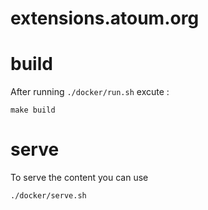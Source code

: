 # extensions.atoum.org

# build

After running `./docker/run.sh` excute : 

```
make build
```

# serve

To serve the content you can use 

```
./docker/serve.sh
```
